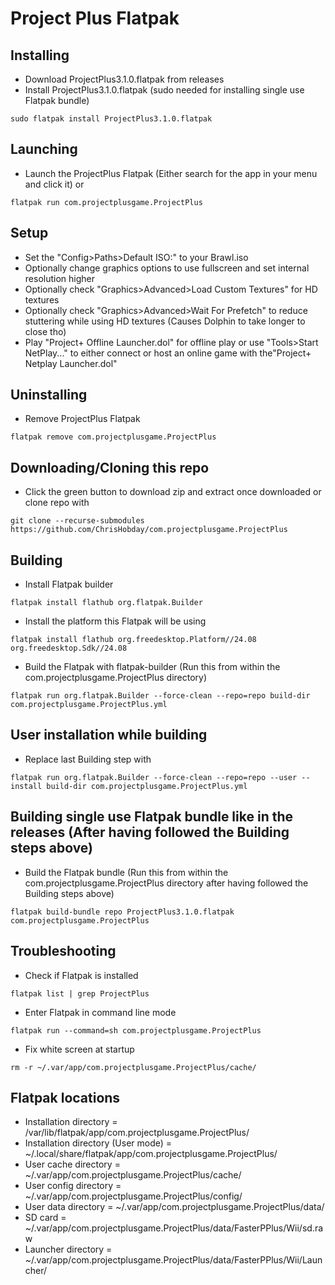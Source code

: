# Project Plus Flatpak
## Installing
- Download ProjectPlus3.1.0.flatpak from releases
- Install ProjectPlus3.1.0.flatpak (sudo needed for installing single use Flatpak bundle)
```console
sudo flatpak install ProjectPlus3.1.0.flatpak
```
## Launching
- Launch the ProjectPlus Flatpak (Either search for the app in your menu and click it) or
```console
flatpak run com.projectplusgame.ProjectPlus
```
## Setup
- Set the "Config>Paths>Default ISO:" to your Brawl.iso
- Optionally change graphics options to use fullscreen and set internal resolution higher
- Optionally check "Graphics>Advanced>Load Custom Textures" for HD textures
- Optionally check "Graphics>Advanced>Wait For Prefetch" to reduce stuttering while using HD textures (Causes Dolphin to take longer to close tho)
- Play "Project+ Offline Launcher.dol" for offline play or use "Tools>Start NetPlay..." to either connect or host an online game with the"Project+ Netplay Launcher.dol"
## Uninstalling
- Remove ProjectPlus Flatpak
```console
flatpak remove com.projectplusgame.ProjectPlus
```
## Downloading/Cloning this repo
- Click the green button to download zip and extract once downloaded or clone repo with
```console
git clone --recurse-submodules https://github.com/ChrisHobday/com.projectplusgame.ProjectPlus
```
## Building
- Install Flatpak builder
```console
flatpak install flathub org.flatpak.Builder
```
- Install the platform this Flatpak will be using
```console
flatpak install flathub org.freedesktop.Platform//24.08 org.freedesktop.Sdk//24.08
```
- Build the Flatpak with flatpak-builder (Run this from within the com.projectplusgame.ProjectPlus directory)
```console
flatpak run org.flatpak.Builder --force-clean --repo=repo build-dir com.projectplusgame.ProjectPlus.yml
```
## User installation while building
- Replace last Building step with
```console
flatpak run org.flatpak.Builder --force-clean --repo=repo --user --install build-dir com.projectplusgame.ProjectPlus.yml
```
## Building single use Flatpak bundle like in the releases (After having followed the Building steps above)
- Build the Flatpak bundle (Run this from within the com.projectplusgame.ProjectPlus directory after having followed the Building steps above)
```console
flatpak build-bundle repo ProjectPlus3.1.0.flatpak com.projectplusgame.ProjectPlus
```
## Troubleshooting
- Check if Flatpak is installed
```console
flatpak list | grep ProjectPlus
```
- Enter Flatpak in command line mode
```console
flatpak run --command=sh com.projectplusgame.ProjectPlus
```
- Fix white screen at startup
```console
rm -r ~/.var/app/com.projectplusgame.ProjectPlus/cache/
```
## Flatpak locations
- Installation directory             = /var/lib/flatpak/app/com.projectplusgame.ProjectPlus/
- Installation directory (User mode) = ~/.local/share/flatpak/app/com.projectplusgame.ProjectPlus/
- User cache directory               = ~/.var/app/com.projectplusgame.ProjectPlus/cache/
- User config directory              = ~/.var/app/com.projectplusgame.ProjectPlus/config/
- User data directory                = ~/.var/app/com.projectplusgame.ProjectPlus/data/
- SD card                            = ~/.var/app/com.projectplusgame.ProjectPlus/data/FasterPPlus/Wii/sd.raw
- Launcher directory                 = ~/.var/app/com.projectplusgame.ProjectPlus/data/FasterPPlus/Wii/Launcher/